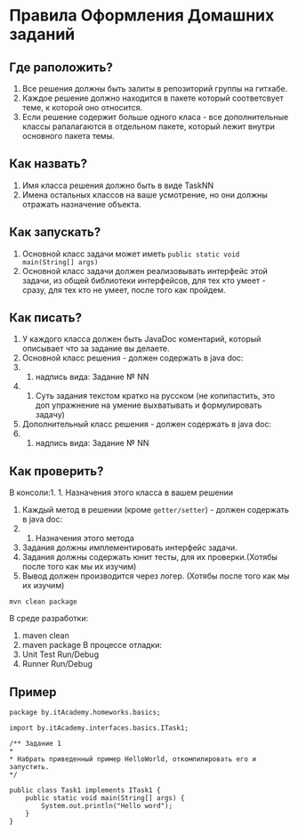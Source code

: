 # Правила Оформления Домашних заданий
## Где раположить?
1. Все решения должны быть залиты в репозиторий группы на гитхабе.
1. Каждое решение должно находится в пакете который соответсвует теме, к которой оно относится.
1. Если решение содержит больше одного класа - все дополнительные классы рапалагаются в отдельном пакете, который лежит внутри основного пакета темы.

## Как назвать?
1. Имя класса решения должно быть в виде TaskNN
1. Имена остальных классов на ваше усмотрение, но они должны отражать назначение объекта.

## Как запускать?
1. Основной класс задачи может иметь `public static void main(String[] args)` 
1. Основной класс задачи должен реализовывать интерфейс этой задачи, из общей библиотеки интерфейсов, для тех кто умеет - сразу, для тех кто не умеет, после того как пройдем.

## Как писать?
1. У каждого класса должен быть JavaDoc коментарий, который описывает что за задание вы делаете.
1. Основной класс решения - должен содержать в java doc:
1. 1. надпись вида: Задание № NN
1. 1. Суть задания текстом кратко на русском (не копипастить, это доп упражнение на умение выхватывать и формулировать задачу)
1. Дополнительный класс решения - должен содержать в java doc:
1. 1. надпись вида: Задание № NN

## Как проверить?
В консоли:1. 1. Назначения этого класса в вашем решении
1. Каждый метод в решении (кроме `getter/setter`) - должен содержать в java doc:
1. 1. Назначения этого метода
1. Задания должны имплементировать интерфейс задачи.
1. Задания должны содержать юнит тесты, для их проверки.(Хотябы после того как мы их изучим)
1. Вывод должен производится через логер. (Хотябы после того как мы их изучим)

```
mvn clean package
```
В среде разработки:
1. maven clean
1. maven package
В процессе отладки:
1. Unit Test Run/Debug
1. Runner Run/Debug

## Пример
```
package by.itAcademy.homeworks.basics;

import by.itAcademy.interfaces.basics.ITask1;

/** Задание 1
* 
* Набрать приведенный пример HelloWorld, откомпилировать его и запустить.
*/

public class Task1 implements ITask1 {
    public static void main(String[] args) {
        System.out.println("Hello word");
    }
}


```

